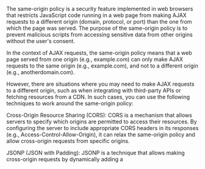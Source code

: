 The same-origin policy is a security feature implemented in web browsers that restricts JavaScript code running in a web page from making AJAX requests to a different origin (domain, protocol, or port) than the one from which the page was served. The purpose of the same-origin policy is to prevent malicious scripts from accessing sensitive data from other origins without the user's consent.

In the context of AJAX requests, the same-origin policy means that a web page served from one origin (e.g., example.com) can only make AJAX requests to the same origin (e.g., example.com), and not to a different origin (e.g., anotherdomain.com).

However, there are situations where you may need to make AJAX requests to a different origin, such as when integrating with third-party APIs or fetching resources from a CDN. In such cases, you can use the following techniques to work around the same-origin policy:

Cross-Origin Resource Sharing (CORS): CORS is a mechanism that allows servers to specify which origins are permitted to access their resources. By configuring the server to include appropriate CORS headers in its responses (e.g., Access-Control-Allow-Origin), it can relax the same-origin policy and allow cross-origin requests from specific origins.

JSONP (JSON with Padding): JSONP is a technique that allows making cross-origin requests by dynamically adding a <script> tag to the DOM. The response from the server is wrapped in a callback function specified by the client, allowing the client to access the data. JSONP is limited to making GET requests and requires cooperation from the server to support JSONP responses.

Proxy Server: You can set up a proxy server on your own domain that acts as an intermediary between your client-side code and the remote server. Your client-side code makes AJAX requests to the proxy server, which then forwards the requests to the remote server and returns the responses back to the client. Since the proxy server resides on the same origin as your web page, it bypasses the same-origin policy.

Server-Side Request: Another approach is to make the AJAX request from your server-side code instead of client-side JavaScript. Your server-side code fetches the data from the remote server and then serves it to the client. Since the AJAX request is originating from the same origin as your web page, it is not subject to the same-origin policy.

These techniques allow you to work around the same-origin policy and make cross-origin AJAX requests when necessary, while still maintaining security and preventing unauthorized access to sensitive data. However, it's important to carefully consider the security implications of bypassing the same-origin policy and ensure that appropriate measures are taken to mitigate potential security risks.
